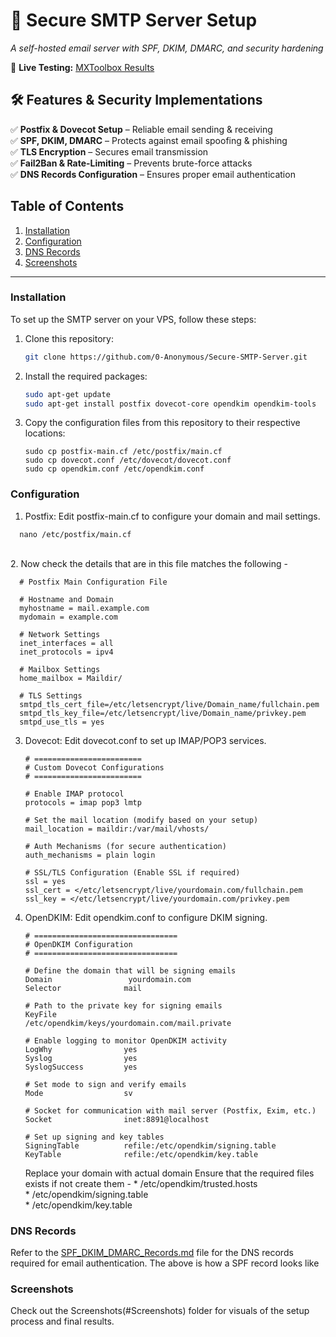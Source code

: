 # 📧 Secure SMTP Server Setup  
*A self-hosted email server with SPF, DKIM, DMARC, and security hardening*  

🚀 **Live Testing:** [MXToolbox Results](https://mxtoolbox.com/SuperTool.aspx) 

## 🛠️ Features & Security Implementations  
✅ **Postfix & Dovecot Setup** – Reliable email sending & receiving  
✅ **SPF, DKIM, DMARC** – Protects against email spoofing & phishing  
✅ **TLS Encryption** – Secures email transmission  
✅ **Fail2Ban & Rate-Limiting** – Prevents brute-force attacks  
✅ **DNS Records Configuration** – Ensures proper email authentication  


## Table of Contents
1. [Installation](#installation)
2. [Configuration](#configuration)
3. [DNS Records](#dns-records)
4. [Screenshots](#screenshots)

---

### **Installation**  
To set up the SMTP server on your VPS, follow these steps:

1. Clone this repository:
   ```bash
   git clone https://github.com/0-Anonymous/Secure-SMTP-Server.git
   ```
2. Install the required packages:
   ```bash
   sudo apt-get update
   sudo apt-get install postfix dovecot-core opendkim opendkim-tools
   ```
3. Copy the configuration files from this repository to their respective locations:
   ```
   sudo cp postfix-main.cf /etc/postfix/main.cf
   sudo cp dovecot.conf /etc/dovecot/dovecot.conf
   sudo cp opendkim.conf /etc/opendkim.conf
   ```
### **Configuration**
1.   Postfix: Edit postfix-main.cf to configure your domain and mail settings.
   ```
     nano /etc/postfix/main.cf
   ```
  <br>
2.   Now check the details that are in this file matches the following -

      # Postfix Main Configuration File
      
      # Hostname and Domain
      myhostname = mail.example.com
      mydomain = example.com
      
      # Network Settings
      inet_interfaces = all
      inet_protocols = ipv4
      
      # Mailbox Settings
      home_mailbox = Maildir/
      
      # TLS Settings
      smtpd_tls_cert_file=/etc/letsencrypt/live/Domain_name/fullchain.pem
      smtpd_tls_key_file=/etc/letsencrypt/live/Domain_name/privkey.pem
      smtpd_use_tls = yes 
   
3.   Dovecot: Edit dovecot.conf to set up IMAP/POP3 services.
      ```
      # ========================
      # Custom Dovecot Configurations
      # ========================
      
      # Enable IMAP protocol
      protocols = imap pop3 lmtp
      
      # Set the mail location (modify based on your setup)
      mail_location = maildir:/var/mail/vhosts/
      
      # Auth Mechanisms (for secure authentication)
      auth_mechanisms = plain login
      
      # SSL/TLS Configuration (Enable SSL if required)
      ssl = yes
      ssl_cert = </etc/letsencrypt/live/yourdomain.com/fullchain.pem
      ssl_key = </etc/letsencrypt/live/yourdomain.com/privkey.pem

      ```
4.  OpenDKIM: Edit opendkim.conf to configure DKIM signing.
      ```
      # ================================
      # OpenDKIM Configuration
      # ================================
      
      # Define the domain that will be signing emails
      Domain                 yourdomain.com
      Selector              mail
      
      # Path to the private key for signing emails
      KeyFile               /etc/opendkim/keys/yourdomain.com/mail.private
      
      # Enable logging to monitor OpenDKIM activity
      LogWhy                yes
      Syslog                yes
      SyslogSuccess         yes
      
      # Set mode to sign and verify emails
      Mode                  sv
      
      # Socket for communication with mail server (Postfix, Exim, etc.)
      Socket                inet:8891@localhost
      
      # Set up signing and key tables
      SigningTable          refile:/etc/opendkim/signing.table
      KeyTable              refile:/etc/opendkim/key.table

      ```
      Replace your domain with actual domain
      Ensure that the required files exists if not create them -
         * /etc/opendkim/trusted.hosts <br>
         * /etc/opendkim/signing.table <br>
         * /etc/opendkim/key.table <br>

### **DNS Records**
Refer to the [SPF_DKIM_DMARC_Records.md](./SPF_DKIM_DMARC_Records.md) file for the DNS records required for email authentication.
The above is how a SPF record looks like


### **Screenshots**
Check out the Screenshots(#Screenshots) folder for visuals of the setup process and final results.
